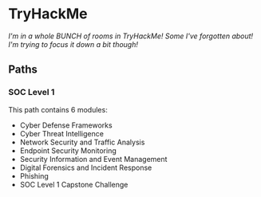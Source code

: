 # TryHackMe
_I'm in a whole BUNCH of rooms in TryHackMe! Some I've forgotten about!  I'm trying to focus it down a bit though!_

## Paths
### SOC Level 1
This path contains 6 modules:
- Cyber Defense Frameworks
- Cyber Threat Intelligence
- Network Security and Traffic Analysis
- Endpoint Security Monitoring
- Security Information and Event Management
- Digital Forensics and Incident Response
- Phishing
- SOC Level 1 Capstone Challenge
